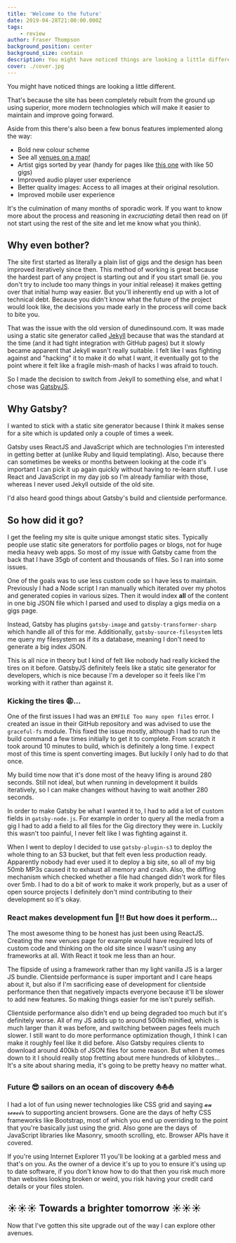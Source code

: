 ```yaml
---
title: 'Welcome to the future'
date: 2019-04-28T21:00:00.000Z
tags:
    - review
author: Fraser Thompson
background_position: center
background_size: contain
description: You might have noticed things are looking a little different. Find out why.
cover: ./cover.jpg
---
```


You might have noticed things are looking a little different.

That's because the site has been completely rebuilt from the ground up using superior, more modern technologies which will make it easier to maintain and improve going forward.

Aside from this there's also been a few bonus features implemented along the way:

* <span class="rainbowBackground">Bold</span> new colour scheme
* See all <a href="/venues/">venues on a map!</a>
* Artist gigs sorted by year (handy for pages like <a href="/artists/the_rothmans/">this one</a> with like 50 gigs)
* Improved audio player user experience
* Better quality images: Access to all images at their original resolution.
* Improved mobile user experience

It's the culmination of many months of sporadic work. If you want to know more about the process and reasoning in *excruciating* detail then read on (if not start using the rest of the site and let me know what you think).

## Why even bother?

The site first started as literally a plain list of gigs and the design has been improved iteratively since then. This method of working is great because the hardest part of any project is starting out and if you start small (ie. you don't try to include too many things in your initial release) it makes getting over that initial hump way easier. But you'll inherently end up with a lot of technical debt. Because you didn't know what the future of the project would look like, the decisions you made early in the process will come back to bite you.

That was the issue with the old version of dunedinsound.com. It was made using a static site generator called [Jekyll](https://jekyllrb.com/) because that was the standard at the time (and it had tight integration with GitHub pages) but it slowly became apparent that Jekyll wasn't really suitable. I felt like I was fighting against and "hacking" it to make it do what I want, it eventually got to the point where it felt like a fragile mish-mash of hacks I was afraid to touch.

So I made the decision to switch from Jekyll to something else, and what I chose was [GatsbyJS](https://www.gatsbyjs.org/).

## Why Gatsby?

I wanted to stick with a static site generator because I think it makes sense for a site which is updated only a couple of times a week.

Gatsby uses ReactJS and JavaScript which are technologies I'm interested in getting better at (unlike Ruby and liquid templating). Also, because there can sometimes be weeks or months between looking at the code it's important I can pick it up again quickly without having to re-learn stuff. I use React and JavaScript in my day job so I'm already familiar with those, whereas I never used Jekyll outside of the old site.

I'd also heard good things about Gatsby's build and clientside performance. 

## So how did it go?

I get the feeling my site is quite unique amongst static sites. Typically people use static site generators for portfolio pages or blogs, not for huge media heavy web apps. So most of my issue with Gatsby came from the back that I have 35gb of content and thousands of files. So I ran into some issues.

One of the goals was to use less custom code so I have less to maintain. Previously I had a Node script I ran manually which iterated over my photos and generated copies in various sizes. Then it would index **all** of the content in one big JSON file which I parsed and used to display a gigs media on a gigs page.

Instead, Gatsby has plugins `gatsby-image` and `gatsby-transformer-sharp` which handle all of this for me. Additionally, `gatsby-source-filesystem` lets me query my filesystem as if its a database, meaning I don't need to generate a big index JSON. 

This is all nice in theory but I kind of felt like nobody had really kicked the tires on it before. GatsbyJS definitely feels like a static site generator for developers, which is nice because I'm a developer so it feels like I'm working with it rather than against it.

### Kicking the tires 😩...

One of the first issues I had was an `EMFILE Too many open files` error. I created an issue in their GitHub repository and was advised to use the `graceful-fs` module. This fixed the issue mostly, although I had to run the build command a few times initially to get it to complete. From scratch it took around 10 minutes to build, which is definitely a long time. I expect most of this time is spent converting images. But luckily I only had to do that once.

My build time now that it's done most of the heavy lifing is around 280 seconds. Still not ideal, but when running in development it builds iteratively, so I can make changes without having to wait another 280 seconds.

In order to make Gatsby be what I wanted it to, I had to add a lot of custom fields in `gatsby-node.js`. For example in order to query all the media from a gig I had to add a field to all files for the Gig directory they were in. Luckily this wasn't too painful, I never felt like I was fighting against it.

When I went to deploy I decided to use `gatsby-plugin-s3` to deploy the whole thing to an S3 bucket, but that felt even less production ready. Apparently nobody had ever used it to deploy a big site, so all of my big 50mb MP3s caused it to exhaust all memory and crash. Also, the diffing mechanism which checked whether a file had changed didn't work for files over 5mb. I had to do a bit of work to make it work properly, but as a user of open source projects I definitely don't mind contributing to their development so it's okay.

### React makes development fun 🎉!! But how does it perform...

The most awesome thing to be honest has just been using ReactJS. Creating the new venues page for example would have required lots of custom code and thinking on the old site since I wasn't using any frameworks at all. With React it took me less than an hour.

The flipside of using a framework rather than my light vanilla JS is a larger JS bundle. Clientside performance is super important and I care heaps about it, but also if I'm sacrificing ease of development for clientside performance then that negatively impacts everyone because it'll be slower to add new features. So making things easier for me isn't purely selfish.

Clientside performance also didn't end up being degraded too much but it's definitely worse. All of my JS adds up to around 500kb minified, which is much larger than it was before, and switching between pages feels much slower. I still want to do more performance optimization though, I think I can make it roughly feel like it did before. Also Gatsby requires clients to download around 400kb of JSON files for some reason. But when it comes down to it I should really stop fretting about mere hundreds of kilobytes... It's a site about sharing media, it's going to be pretty heavy no matter what.

### Future 😎 sailors on an ocean of discovery ⛵⛵⛵

I had a lot of fun using newer technologies like CSS grid and saying 𝓪𝓾 𝓻𝓮𝓿𝓸𝓲𝓻 to supporting ancient browsers. Gone are the days of hefty CSS frameworks like Bootstrap, most of which you end up overriding to the point that you're basically just using the grid. Also gone are the days of JavaScript libraries like Masonry, smooth scrolling, etc. Browser APIs have it covered.

If you're using Internet Explorer 11 you'll be looking at a garbled mess and that's on you. As the owner of a device it's up to you to ensure it's using up to date software, if you don't know how to do that then you risk much more than websites looking broken or weird, you risk having your credit card details or your files stolen.

## ☀☀☀ Towards a brighter tomorrow ☀☀☀

Now that I've gotten this site upgrade out of the way I can explore other avenues.
